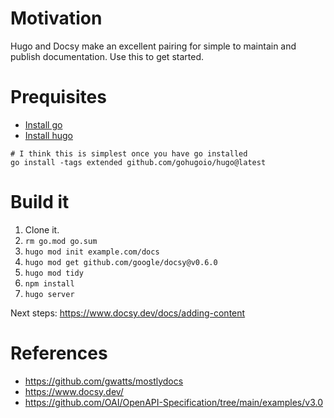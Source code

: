 
# Motivation

Hugo and Docsy make an excellent pairing for simple to maintain and publish
documentation.  Use this to get started.


# Prequisites

- [Install go](https://go.dev/doc/install)
- [Install hugo](https://gohugo.io/installation)

```
# I think this is simplest once you have go installed
go install -tags extended github.com/gohugoio/hugo@latest
```

# Build it

1. Clone it.
1. `rm go.mod go.sum`
1. `hugo mod init example.com/docs`
1. `hugo mod get github.com/google/docsy@v0.6.0`
1. `hugo mod tidy`
1. `npm install`
1. `hugo server`

Next steps: https://www.docsy.dev/docs/adding-content

# References

- https://github.com/gwatts/mostlydocs
- https://www.docsy.dev/
- https://github.com/OAI/OpenAPI-Specification/tree/main/examples/v3.0
